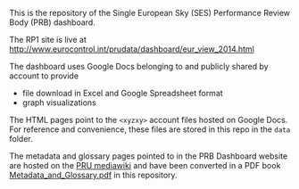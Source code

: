 This is the repository of the Single European Sky (SES) Performance Review Body (PRB) dashboard.

The RP1 site is live at http://www.eurocontrol.int/prudata/dashboard/eur_view_2014.html

The dashboard uses Google Docs belonging to and publicly shared by <xyzzy> account to provide

* file download in Excel and Google Spreadsheet format
* graph visualizations

The HTML pages point to the `<xyzxy>` account files hosted on Google Docs.
For reference and convenience, these files are stored in this repo in the `data` folder.

The metadata and glossary pages pointed to in the PRB Dashboard website are hosted on the
[PRU mediawiki](http://prudata.webfactional.com/wiki/index.php/Main_Page) and have been
converted in a PDF book [Metadata_and_Glossary.pdf](Metadata_and_Glossary.pdf) in this repository.
